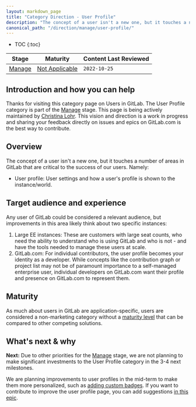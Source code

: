```yaml
---
layout: markdown_page
title: "Category Direction - User Profile"
description: "The concept of a user isn't a new one, but it touches a number of areas in GitLab that are critical to the success of our users. Learn more!"
canonical_path: "/direction/manage/user-profile/"
---
```


- TOC
{:toc}

| **Stage** | **Maturity** | **Content Last Reviewed** |
| --- | --- | --- |
| [Manage](/direction/manage/) | [Not Applicable](/direction/maturity/) | `2022-10-25` |

## Introduction and how you can help

Thanks for visiting this category page on Users in GitLab. The User Profile category is part of the [Manage](https://about.gitlab.com/direction/manage/) stage. This page is being actively maintained by [Christina Lohr](https://about.gitlab.com/company/team/#lohrc). This vision and direction is a work in progress and sharing your feedback directly on issues and epics on GitLab.com is the best way to contribute. 

## Overview

The concept of a user isn't a new one, but it touches a number of areas in GitLab that are critical to the success of our users. Namely:

* User profile: User settings and how a user's profile is shown to the instance/world.

## Target audience and experience

Any user of GitLab could be considered a relevant audience, but improvements in this area likely think about two specific instances:

1. Large EE instances: These are customers with large seat counts, who need the ability to understand who is using GitLab and who is not - and have the tools needed to manage these users at scale. 
1. GitLab.com: For individual contributors, the user profile becomes your identity as a developer. While concepts like the contribution graph or project list may not be of paramount importance to a self-managed enterprise user, individual developers on GitLab.com want their profile and presence on GitLab.com to represent them.

## Maturity

As much about users in GitLab are application-specific, users are considered a non-marketing category without a [maturity level](/direction/maturity/) that can be compared to other competing solutions.

## What's next & why

**Next:** Due to other priorities for the [Manage](https://about.gitlab.com/direction/manage/) stage, we are not planning to make significant investments to the User Profile category in the 3-4 next milestones. 

We are planning improvements to user profiles in the mid-term to make them more personalized, such as [adding custom badges](https://gitlab.com/gitlab-org/gitlab/-/issues/17056). If you want to contribute to improve the user profile page, you can add suggestions [in this epic](https://gitlab.com/groups/gitlab-org/-/epics/8488).
